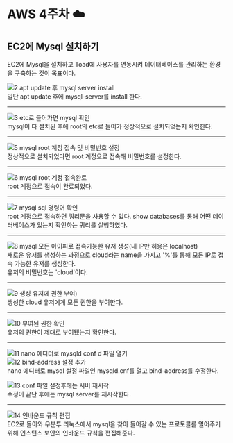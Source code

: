 # AWS 4주차 :cloud:  

## EC2에 Mysql 설치하기    

EC2에 Mysql을 설치하고 Toad에 사용자를 연동시켜 데이터베이스를 관리하는 환경을 구축하는 것이 목표이다.

![2 apt update 후 mysql server install](https://user-images.githubusercontent.com/66204538/118671026-167b7f80-b832-11eb-9cf6-e2f8b1700f5b.jpg)       
일단 apt update 후에 mysql-server를 install 한다.       

-------------------------------------------------------------------------------------      
![3 etc로 들어가면 mysql 확인](https://user-images.githubusercontent.com/66204538/118671394-64908300-b832-11eb-844f-e0840e26eb47.jpg)      
mysql이 다 설치된 후에 root의 etc로 들어가 정상적으로 설치되었는지 확인한다.      
         
-------------------------------------------------------------------------------------         
![5 mysql root 계정 접속 및 비밀번호 설정](https://user-images.githubusercontent.com/66204538/118671729-ae796900-b832-11eb-9adb-82af7b49a4b9.jpg)         
정상적으로 설치되었다면 root 계정으로 접속해 비밀번호를 설정한다.        

---------------------------------------------------------------------------------------       
![6 mysql root 계정 접속완료](https://user-images.githubusercontent.com/66204538/118671986-e08acb00-b832-11eb-8f49-e67f8f08ee84.jpg)        
root 계정으로 접속이 완료되었다.      

--------------------------------------------------------------------------------------------       
![7 mysql sql 명령어 확인](https://user-images.githubusercontent.com/66204538/118672201-07e19800-b833-11eb-8d9f-3bd57ae63cff.jpg)        
root 계정으로 접속하면 쿼리문을 사용할 수 있다. show databases를 통해 어떤 데이터베이스가 있는지 확인하는 쿼리를 실행하였다.      

----------------------------------------------------------------------------------------------         
![8 mysql 모든 아이피로 접속가능한 유저 생성(내 IP만 허용은 localhost)](https://user-images.githubusercontent.com/66204538/118672532-48411600-b833-11eb-8456-cf07a37f2860.jpg)         
새로운 유저를 생성하는 과정으로 cloud라는 name을 가지고 '%'를 통해 모든 IP로 접속 가능한 유저를 생성한다.         
유저의 비밀번호는 'cloud'이다.        

----------------------------------------------------------------------------------------------         
![9  생성 유저에 권한 부여)](https://user-images.githubusercontent.com/66204538/118672996-9e15be00-b833-11eb-87dc-1d4c8c8a6e53.jpg)        
생성한 cloud 유저에게 모든 권한을 부여한다.        

-----------------------------------------------------------------------------------------------       
![10 부여된 권한 확인](https://user-images.githubusercontent.com/66204538/118673169-c0a7d700-b833-11eb-94f5-e34c7cfa608b.jpg)        
유저의 권한이 제대로 부여됐는지 확인한다.      

--------------------------------------------------------------------------------------------        
![11 nano 에디터로 mysqld conf d 파일 열기](https://user-images.githubusercontent.com/66204538/118673307-db7a4b80-b833-11eb-88ec-c118fe1416d1.jpg)            
![12 bind-address 설정 추가](https://user-images.githubusercontent.com/66204538/118673463-fcdb3780-b833-11eb-9de7-71bb81737479.jpg)          
nano 에디터로 mysql 설정 파일인 mysqld.cnf를 열고 bind-address를 수정한다.       
          
![13 conf 파일 설정후에는 서버 재시작](https://user-images.githubusercontent.com/66204538/118673744-3744d480-b834-11eb-801b-3cd7fe1dadd5.jpg)            
수정이 끝난 후에는 mysql server를 재시작한다.      

--------------------------------------------------------------------------------------------       
![14 인바운드 규칙 편집](https://user-images.githubusercontent.com/66204538/118673955-63605580-b834-11eb-8c82-6e31270decbe.jpg)           
EC2로 돌아와 우분투 리눅스에서 mysql을 찾아 들어갈 수 있는 프로토콜를 열어주기 위해 인스턴스 보안의 인바운드 규칙을 편집해준다.       

      
